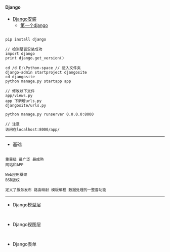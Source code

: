 #### **Django**
* [Django安装](https://www.djangoproject.com/download/)
	* [第一个django](https://docs.djangoproject.com/en/1.10/intro/tutorial01/)
```

pip install django

// 检测是否安装成功
import django
print django.get_version()

cd /d E:\Python-space // 进入文件夹
django-admin startproject djangosite
cd djangosite
python manage.py startapp app

// 修改以下文件
app/views.py
app 下新增urls.py
djangosite/urls.py

python manage.py runserver 0.0.0.0:8000

// 注意
访问在localhost:8000/app/
```


* * * * *

* 基础
```

重量级 最广泛 最成熟
网站和APP

Web应用框架
BSD版权

定义了服务发布 路由映射 模板编程 数据处理的一整套功能
```


* * * * *

* Django模型层
```


```


* Django视图层
```


```


* Django表单
```


```


